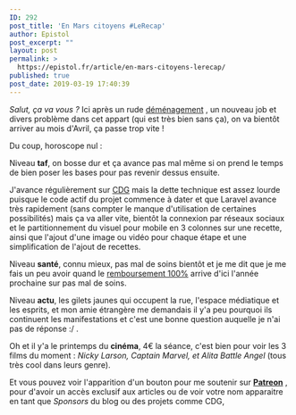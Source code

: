 ```yaml
---
ID: 292
post_title: 'En Mars citoyens #LeRecap'
author: Epistol
post_excerpt: ""
layout: post
permalink: >
  https://epistol.fr/article/en-mars-citoyens-lerecap/
published: true
post_date: 2019-03-19 17:40:39
---
```

<!-- wp:paragraph -->
<p><em>Salut, ça va vous ? </em>Ici après un rude <a href="https://epistol.fr/article/les-demenageurs-japonais/">déménagement</a> , un nouveau job et divers problème dans cet appart (qui est très bien sans ça), on va bientôt arriver au mois d'Avril, ça passe trop vite ! </p>
<!-- /wp:paragraph -->

<!-- wp:paragraph -->
<p>Du coup, horoscope nul : </p>
<!-- /wp:paragraph -->

<!-- wp:paragraph -->
<p>Niveau <strong>taf</strong>, on bosse dur et ça avance pas mal même si on prend le temps de bien poser les bases pour pas revenir dessus ensuite.</p>
<!-- /wp:paragraph -->

<!-- wp:paragraph -->
<p>J'avance régulièrement sur <a href="https://cuisinedegeek.com">CDG</a> mais la dette technique est assez lourde puisque le code actif du projet commence à dater et que Laravel avance très rapidement (sans compter le manque d'utilisation de certaines possibilités) mais ça va aller vite, bientôt la connexion par réseaux sociaux et le partitionnement du visuel pour mobile en 3 colonnes sur une recette, ainsi que l'ajout d'une image ou vidéo pour chaque étape et une simplification de l'ajout de recettes.</p>
<!-- /wp:paragraph -->

<!-- wp:paragraph -->
<p>Niveau <strong>santé</strong>, connu mieux, pas mal de soins bientôt et je me dit que je me fais un peu avoir quand le <a href="http://www.lefigaro.fr/conjoncture/2018/06/08/20002-20180608ARTFIG00157-reste-a-charge-zero-vers-un-remboursement-integral-des-lunettes.php">remboursement 100%</a> arrive d'ici l'année prochaine sur pas mal de soins.</p>
<!-- /wp:paragraph -->

<!-- wp:paragraph -->
<p>Niveau <strong>actu</strong>, les gilets jaunes qui occupent la rue, l'espace médiatique et les esprits, et mon amie étrangère me demandais il y'a peu pourquoi ils continuent les manifestations et c'est une bonne question auquelle je n'ai pas de réponse :/ .</p>
<!-- /wp:paragraph -->

<!-- wp:paragraph -->
<p>Oh et il y'a le printemps du <strong>cinéma</strong>, 4€ la séance, c'est bien pour voir les 3 films du moment : <em>Nicky Larson, Captain Marvel, et Alita Battle Angel</em> (tous très cool dans leurs genre).</p>
<!-- /wp:paragraph -->

<!-- wp:paragraph -->
<p>Et vous pouvez voir l'apparition d'un bouton pour me soutenir sur <a href="https://www.patreon.com/Epistol"><strong>Patreon</strong></a> , pour d'avoir un accès exclusif aux articles ou de voir votre nom apparaitre en tant que <em>Sponsors</em> du blog ou des projets comme CDG, </p>
<!-- /wp:paragraph -->